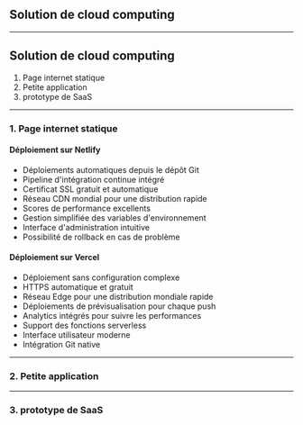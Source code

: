 ## Solution de cloud computing

---

## Solution de cloud computing
1. Page internet statique
2. Petite application 
3. prototype de SaaS

---

### 1. Page internet statique

#### Déploiement sur Netlify

- Déploiements automatiques depuis le dépôt Git
- Pipeline d'intégration continue intégré
- Certificat SSL gratuit et automatique
- Réseau CDN mondial pour une distribution rapide
- Scores de performance excellents
- Gestion simplifiée des variables d'environnement
- Interface d'administration intuitive
- Possibilité de rollback en cas de problème

#### Déploiement sur Vercel

- Déploiement sans configuration complexe
- HTTPS automatique et gratuit
- Réseau Edge pour une distribution mondiale rapide
- Déploiements de prévisualisation pour chaque push
- Analytics intégrés pour suivre les performances
- Support des fonctions serverless
- Interface utilisateur moderne
- Intégration Git native


--- 

### 2. Petite application 


---

### 3. prototype de SaaS


